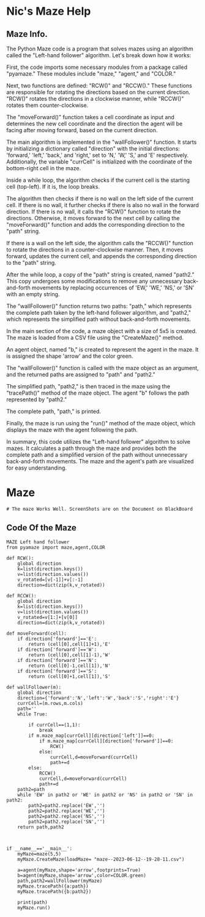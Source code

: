 # Nic's Maze Help



## Maze Info.
The Python Maze code is a program that solves mazes using an algorithm called the "Left-hand follower" algorithm. Let's break down how it works:

First, the code imports some necessary modules from a package called "pyamaze." These modules include "maze," "agent," and "COLOR."

Next, two functions are defined: "RCW()" and "RCCW()." These functions are responsible for rotating the directions based on the current direction. "RCW()" rotates the directions in a clockwise manner, while "RCCW()" rotates them counter-clockwise.

The "moveForward()" function takes a cell coordinate as input and determines the new cell coordinate and the direction the agent will be facing after moving forward, based on the current direction.

The main algorithm is implemented in the "wallFollower()" function. It starts by initializing a dictionary called "direction" with the initial directions: 'forward,' 'left,' 'back,' and 'right,' set to 'N,' 'W,' 'S,' and 'E' respectively. Additionally, the variable "currCell" is initialized with the coordinate of the bottom-right cell in the maze.

Inside a while loop, the algorithm checks if the current cell is the starting cell (top-left). If it is, the loop breaks.

The algorithm then checks if there is no wall on the left side of the current cell. If there is no wall, it further checks if there is also no wall in the forward direction. If there is no wall, it calls the "RCW()" function to rotate the directions. Otherwise, it moves forward to the next cell by calling the "moveForward()" function and adds the corresponding direction to the "path" string.

If there is a wall on the left side, the algorithm calls the "RCCW()" function to rotate the directions in a counter-clockwise manner. Then, it moves forward, updates the current cell, and appends the corresponding direction to the "path" string.

After the while loop, a copy of the "path" string is created, named "path2." This copy undergoes some modifications to remove any unnecessary back-and-forth movements by replacing occurrences of 'EW,' 'WE,' 'NS,' or 'SN' with an empty string.

The "wallFollower()" function returns two paths: "path," which represents the complete path taken by the left-hand follower algorithm, and "path2," which represents the simplified path without back-and-forth movements.

In the main section of the code, a maze object with a size of 5x5 is created. The maze is loaded from a CSV file using the "CreateMaze()" method.

An agent object, named "b," is created to represent the agent in the maze. It is assigned the shape 'arrow' and the color green.

The "wallFollower()" function is called with the maze object as an argument, and the returned paths are assigned to "path" and "path2."

The simplified path, "path2," is then traced in the maze using the "tracePath()" method of the maze object. The agent "b" follows the path represented by "path2."

The complete path, "path," is printed.

Finally, the maze is run using the "run()" method of the maze object, which displays the maze with the agent following the path.

In summary, this code utilizes the "Left-hand follower" algorithm to solve mazes. It calculates a path through the maze and provides both the complete path and a simplified version of the path without unnecessary back-and-forth movements. The maze and the agent's path are visualized for easy understanding.

# Maze
    # The maze Works Well. ScreenShots are on the Document on BlackBoard

## Code Of the Maze

    MAZE Left hand follower 
    from pyamaze import maze,agent,COLOR

    def RCW():
        global direction
        k=list(direction.keys())
        v=list(direction.values())
        v_rotated=[v[-1]]+v[:-1]
        direction=dict(zip(k,v_rotated))

    def RCCW():
        global direction
        k=list(direction.keys())
        v=list(direction.values())
        v_rotated=v[1:]+[v[0]]
        direction=dict(zip(k,v_rotated))

    def moveForward(cell):
        if direction['forward']=='E':
            return (cell[0],cell[1]+1),'E'
        if direction['forward']=='W':
            return (cell[0],cell[1]-1),'W'
        if direction['forward']=='N':
            return (cell[0]-1,cell[1]),'N'
        if direction['forward']=='S':
            return (cell[0]+1,cell[1]),'S'

    def wallFollower(m):
        global direction
        direction={'forward':'N','left':'W','back':'S','right':'E'}
        currCell=(m.rows,m.cols)
        path=''
        while True:
            
            if currCell==(1,1):
                break
            if m.maze_map[currCell][direction['left']]==0:
                if m.maze_map[currCell][direction['forward']]==0:
                    RCW()
                else:
                    currCell,d=moveForward(currCell)
                    path+=d
            else:
                RCCW()
                currCell,d=moveForward(currCell)
                path+=d
        path2=path
        while 'EW' in path2 or 'WE' in path2 or 'NS' in path2 or 'SN' in path2:
            path2=path2.replace('EW','')
            path2=path2.replace('WE','')
            path2=path2.replace('NS','')
            path2=path2.replace('SN','')
        return path,path2
            


    if __name__=='__main__':
        myMaze=maze(5,5)
        myMaze.CreateMaze(loadMaze= "maze--2023-06-12--19-28-11.csv")

        a=agent(myMaze,shape='arrow',footprints=True)
        b=agent(myMaze,shape='arrow',color=COLOR.green)
        path,path2=wallFollower(myMaze)
        myMaze.tracePath({a:path})
        myMaze.tracePath({b:path2})

        print(path)
        myMaze.run()




